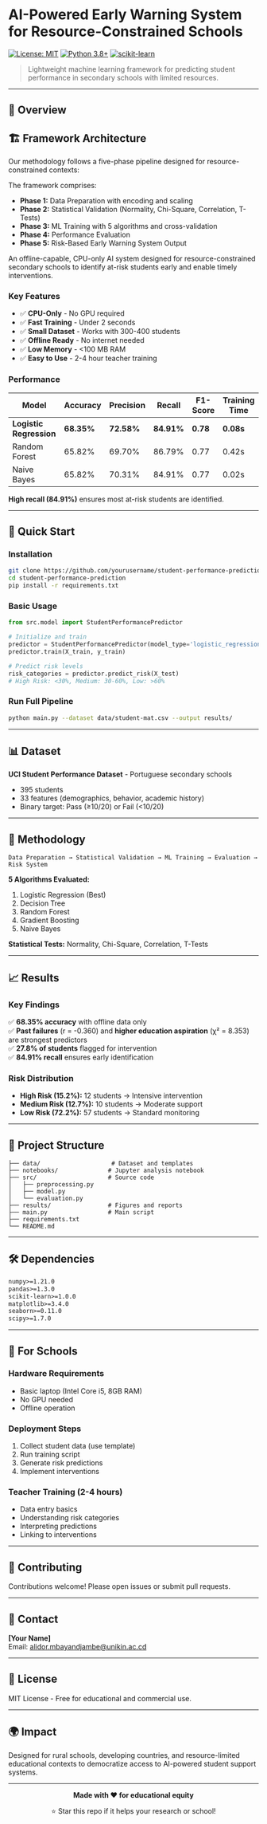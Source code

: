 
# AI-Powered Early Warning System for Resource-Constrained Schools

[![License: MIT](https://img.shields.io/badge/License-MIT-yellow.svg)](https://opensource.org/licenses/MIT)
[![Python 3.8+](https://img.shields.io/badge/python-3.8+-blue.svg)](https://www.python.org/downloads/)
[![scikit-learn](https://img.shields.io/badge/scikit--learn-1.0+-orange.svg)](https://scikit-learn.org/)

> Lightweight machine learning framework for predicting student performance in secondary schools with limited resources.

---

## 🎯 Overview
## 🏗️ Framework Architecture

Our methodology follows a five-phase pipeline designed for resource-constrained contexts:

The framework comprises:
- **Phase 1:** Data Preparation with encoding and scaling
- **Phase 2:** Statistical Validation (Normality, Chi-Square, Correlation, T-Tests)
- **Phase 3:** ML Training with 5 algorithms and cross-validation
- **Phase 4:** Performance Evaluation
- **Phase 5:** Risk-Based Early Warning System Output


An offline-capable, CPU-only AI system designed for resource-constrained secondary schools to identify at-risk students early and enable timely interventions.

### Key Features

- ✅ **CPU-Only** - No GPU required
- ✅ **Fast Training** - Under 2 seconds
- ✅ **Small Dataset** - Works with 300-400 students
- ✅ **Offline Ready** - No internet needed
- ✅ **Low Memory** - <100 MB RAM
- ✅ **Easy to Use** - 2-4 hour teacher training

### Performance

| Model | Accuracy | Precision | Recall | F1-Score | Training Time |
|-------|----------|-----------|--------|----------|---------------|
| **Logistic Regression** | **68.35%** | **72.58%** | **84.91%** | **0.78** | **0.08s** |
| Random Forest | 65.82% | 69.70% | 86.79% | 0.77 | 0.42s |
| Naive Bayes | 65.82% | 70.31% | 84.91% | 0.77 | 0.02s |

**High recall (84.91%)** ensures most at-risk students are identified.

---

## 🚀 Quick Start

### Installation
```bash
git clone https://github.com/yourusername/student-performance-prediction.git
cd student-performance-prediction
pip install -r requirements.txt
```

### Basic Usage
```python
from src.model import StudentPerformancePredictor

# Initialize and train
predictor = StudentPerformancePredictor(model_type='logistic_regression')
predictor.train(X_train, y_train)

# Predict risk levels
risk_categories = predictor.predict_risk(X_test)
# High Risk: <30%, Medium: 30-60%, Low: >60%
```

### Run Full Pipeline
```bash
python main.py --dataset data/student-mat.csv --output results/
```

---

## 📊 Dataset

**UCI Student Performance Dataset** - Portuguese secondary schools
- 395 students
- 33 features (demographics, behavior, academic history)
- Binary target: Pass (≥10/20) or Fail (<10/20)

---

## 🧪 Methodology
```
Data Preparation → Statistical Validation → ML Training → Evaluation → Risk System
```

**5 Algorithms Evaluated:**
1. Logistic Regression (Best)
2. Decision Tree
3. Random Forest
4. Gradient Boosting
5. Naive Bayes

**Statistical Tests:** Normality, Chi-Square, Correlation, T-Tests

---

## 📈 Results

### Key Findings

✅ **68.35% accuracy** with offline data only  
✅ **Past failures** (r = -0.360) and **higher education aspiration** (χ² = 8.353) are strongest predictors  
✅ **27.8% of students** flagged for intervention  
✅ **84.91% recall** ensures early identification  

### Risk Distribution

- **High Risk (15.2%):** 12 students → Intensive intervention
- **Medium Risk (12.7%):** 10 students → Moderate support
- **Low Risk (72.2%):** 57 students → Standard monitoring

---

## 📁 Project Structure
```
├── data/                    # Dataset and templates
├── notebooks/              # Jupyter analysis notebook
├── src/                    # Source code
│   ├── preprocessing.py
│   ├── model.py
│   └── evaluation.py
├── results/                # Figures and reports
├── main.py                 # Main script
├── requirements.txt
└── README.md
```

---

## 🛠️ Dependencies
```txt
numpy>=1.21.0
pandas>=1.3.0
scikit-learn>=1.0.0
matplotlib>=3.4.0
seaborn>=0.11.0
scipy>=1.7.0
```

---

## 🏫 For Schools

### Hardware Requirements
- Basic laptop (Intel Core i5, 8GB RAM)
- No GPU needed
- Offline operation

### Deployment Steps
1. Collect student data (use template)
2. Run training script
3. Generate risk predictions
4. Implement interventions

### Teacher Training (2-4 hours)
- Data entry basics
- Understanding risk categories
- Interpreting predictions
- Linking to interventions

---

## 🤝 Contributing

Contributions welcome! Please open issues or submit pull requests.

---

## 📧 Contact

**[Your Name]**  
Email: alidor.mbayandjambe@unikin.ac.cd 


---

## 📄 License

MIT License - Free for educational and commercial use.

---

## 🌍 Impact

Designed for rural schools, developing countries, and resource-limited educational contexts to democratize access to AI-powered student support systems.

---

<div align="center">

**Made with ❤️ for educational equity**

⭐ Star this repo if it helps your research or school!

</div>
